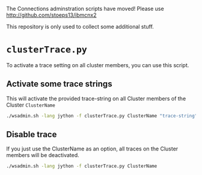 The Connections adminstration scripts have moved! Please use
http://github.com/stoeps13/ibmcnx2

This repository is only used to collect some additional stuff.

# `clusterTrace.py`

To activate a trace setting on all cluster members, you can use this script.

## Activate some trace strings

This will activate the provided trace-string on all Cluster members of the Cluster `ClusterName`

```bash
./wsadmin.sh -lang jython -f clusterTrace.py ClusterName "trace-string"
```

## Disable trace

If you just use the ClusterName as an option, all traces on the Cluster members will be deactivated.

```bash
./wsadmin.sh -lang jython -f clusterTrace.py ClusterName
```
